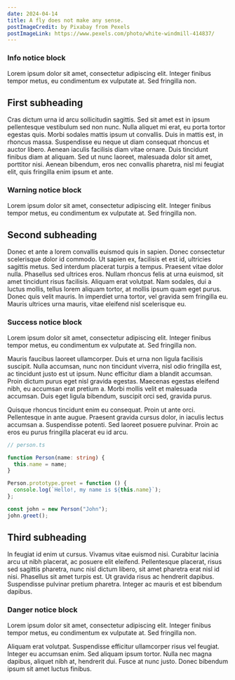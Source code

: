 ```yaml
---
date: 2024-04-14
title: A fly does not make any sense.
postImageCredit: by Pixabay from Pexels
postImageLink: https://www.pexels.com/photo/white-windmill-414837/
---
```


<div class="notice info">
  <h3>Info notice block</h3>
  <p>Lorem ipsum dolor sit amet, consectetur adipiscing elit. Integer finibus tempor metus, eu condimentum ex vulputate at. Sed fringilla non.</p>
</div>

## First subheading

Cras dictum urna id arcu sollicitudin sagittis. Sed sit amet est in ipsum
pellentesque vestibulum sed non nunc. Nulla aliquet mi erat, eu porta tortor
egestas quis. Morbi sodales mattis ipsum ut convallis. Duis in mattis est, in
rhoncus massa. Suspendisse eu neque ut diam consequat rhoncus et auctor libero.
Aenean iaculis facilisis diam vitae ornare. Duis tincidunt finibus diam at
aliquam. Sed ut nunc laoreet, malesuada dolor sit amet, porttitor nisi. Aenean
bibendum, eros nec convallis pharetra, nisl mi feugiat elit, quis fringilla enim
ipsum et ante.

<div class="notice warning">
  <h3>Warning notice block</h3>
  <p>Lorem ipsum dolor sit amet, consectetur adipiscing elit. Integer finibus tempor metus, eu condimentum ex vulputate at. Sed fringilla non.</p>
</div>

## Second subheading

Donec et ante a lorem convallis euismod quis in sapien. Donec consectetur
scelerisque dolor id commodo. Ut sapien ex, facilisis et est id, ultricies
sagittis metus. Sed interdum placerat turpis a tempus. Praesent vitae dolor
nulla. Phasellus sed ultrices eros. Nullam rhoncus felis at urna euismod, sit
amet tincidunt risus facilisis. Aliquam erat volutpat. Nam sodales, dui a luctus
mollis, tellus lorem aliquam tortor, at mollis ipsum quam eget purus. Donec quis
velit mauris. In imperdiet urna tortor, vel gravida sem fringilla eu. Mauris
ultrices urna mauris, vitae eleifend nisl scelerisque eu.

<div class="notice success">
  <h3>Success notice block</h3>
  <p>Lorem ipsum dolor sit amet, consectetur adipiscing elit. Integer finibus tempor metus, eu condimentum ex vulputate at. Sed fringilla non.</p>
</div>

Mauris faucibus laoreet ullamcorper. Duis et urna non ligula facilisis suscipit.
Nulla accumsan, nunc non tincidunt viverra, nisl odio fringilla est, ac
tincidunt justo est ut ipsum. Nunc efficitur diam a blandit accumsan. Proin
dictum purus eget nisl gravida egestas. Maecenas egestas eleifend nibh, eu
accumsan erat pretium a. Morbi mollis velit et malesuada accumsan. Duis eget
ligula bibendum, suscipit orci sed, gravida purus.

Quisque rhoncus tincidunt enim eu consequat. Proin ut ante orci. Pellentesque in
ante augue. Praesent gravida cursus dolor, in iaculis lectus accumsan a.
Suspendisse potenti. Sed laoreet posuere pulvinar. Proin ac eros eu purus
fringilla placerat eu id arcu.

```ts
// person.ts

function Person(name: string) {
  this.name = name;
}

Person.prototype.greet = function () {
  console.log(`Hello!, my name is ${this.name}`);
};

const john = new Person("John");
john.greet();
```

## Third subheading

In feugiat id enim ut cursus. Vivamus vitae euismod nisi. Curabitur lacinia arcu
ut nibh placerat, ac posuere elit eleifend. Pellentesque placerat, risus sed
sagittis pharetra, nunc nisl dictum libero, sit amet pharetra erat nisl id nisi.
Phasellus sit amet turpis est. Ut gravida risus ac hendrerit dapibus.
Suspendisse pulvinar pretium pharetra. Integer ac mauris et est bibendum
dapibus.

<div class="notice danger">
  <h3>Danger notice block</h3>
  <p>Lorem ipsum dolor sit amet, consectetur adipiscing elit. Integer finibus tempor metus, eu condimentum ex vulputate at. Sed fringilla non.</p>
</div>

Aliquam erat volutpat. Suspendisse efficitur ullamcorper risus vel feugiat.
Integer eu accumsan enim. Sed aliquam ipsum tortor. Nulla nec magna dapibus,
aliquet nibh at, hendrerit dui. Fusce at nunc justo. Donec bibendum ipsum sit
amet luctus finibus.
